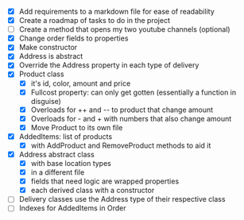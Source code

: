 - [x] Add requirements to a markdown file for ease of readability
- [x] Create a roadmap of tasks to do in the project
- [ ] Create a method that opens my two youtube channels (optional)
- [x] Change order fields to properties
- [x] Make constructor
- [x] Address is abstract
- [x] Override the Address property in each type of delivery
- [x] Product class
   - [x] it's id, color, amount and price
   - [x] Fullcost property: can only get gotten (essentially a function in disguise)
   - [x] Overloads for ++ and -- to product that change amount
   - [x] Overloads for - and + with numbers that also change amount
   - [x] Move Product to its own file
- [x] AddedItems: list of products
   - [x] with AddProduct and RemoveProduct methods to aid it
- [x] Address abstract class 
   - [x] with base location types
   - [x] in a different file
   - [x] fields that need logic are wrapped properties
   - [x] each derived class with a constructor
- [ ] Delivery classes use the Address type of their respective class
- [ ] Indexes for AddedItems in Order